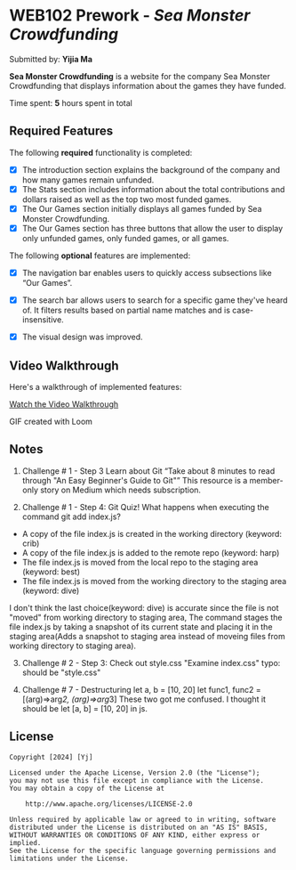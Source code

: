 # WEB102 Prework - *Sea Monster Crowdfunding*

Submitted by: **Yijia Ma**

**Sea Monster Crowdfunding** is a website for the company Sea Monster Crowdfunding that displays information about the games they have funded.

Time spent: **5** hours spent in total

## Required Features

The following **required** functionality is completed:

* [x] The introduction section explains the background of the company and how many games remain unfunded.
* [x] The Stats section includes information about the total contributions and dollars raised as well as the top two most funded games.
* [x] The Our Games section initially displays all games funded by Sea Monster Crowdfunding.
* [x] The Our Games section has three buttons that allow the user to display only unfunded games, only funded games, or all games.

The following **optional** features are implemented:

* [x] The navigation bar enables users to quickly access subsections like “Our Games”.
* [x] The search bar allows users to search for a specific game they've heard of. It filters results based on partial name matches and is case-insensitive.
* [x] The visual design was improved.


## Video Walkthrough

Here's a walkthrough of implemented features:

[Watch the Video Walkthrough](https://www.loom.com/share/910337fa66584270844283b8a0e595db?sid=0f0a3a00-e55b-4ed5-8ae2-36a249eed513)

GIF created with Loom  
<!-- Recommended tools:
[Kap](https://getkap.co/) for macOS
[ScreenToGif](https://www.screentogif.com/) for Windows
[peek](https://github.com/phw/peek) for Linux. -->

## Notes
1. Challenge # 1 - Step 3 Learn about Git
“Take about 8 minutes to read through "An Easy Beginner's Guide to Git"” This resource is a member-only story on Medium which needs subscription.

2. Challenge # 1 - Step 4: Git Quiz!
What happens when executing the command git add index.js?
- A copy of the file index.js is created in the working directory (keyword: crib)
- A copy of the file index.js is added to the remote repo (keyword: harp)
- The file index.js is moved from the local repo to the staging area (keyword: best)
- The file index.js is moved from the working directory to the staging area (keyword: dive)

I don't think the last choice(keyword: dive) is accurate since the file is not "moved" from working directory to staging area,
The command stages the file index.js by taking a snapshot of its current state and placing it in the staging area(Adds a snapshot to staging area instead of moveing files from working directory to staging area).

3. Challenge # 2 - Step 3: Check out style.css
"Examine index.css" typo: should be "style.css"

4. Challenge # 7 - Destructuring
let a, b = [10, 20]
let func1, func2 = [(arg)=>arg*2, (arg)=>arg*3]
These two got me confused. I thought it should be let [a, b] = [10, 20] in js.

## License

    Copyright [2024] [Yj]

    Licensed under the Apache License, Version 2.0 (the "License");
    you may not use this file except in compliance with the License.
    You may obtain a copy of the License at

        http://www.apache.org/licenses/LICENSE-2.0

    Unless required by applicable law or agreed to in writing, software
    distributed under the License is distributed on an "AS IS" BASIS,
    WITHOUT WARRANTIES OR CONDITIONS OF ANY KIND, either express or implied.
    See the License for the specific language governing permissions and
    limitations under the License.
